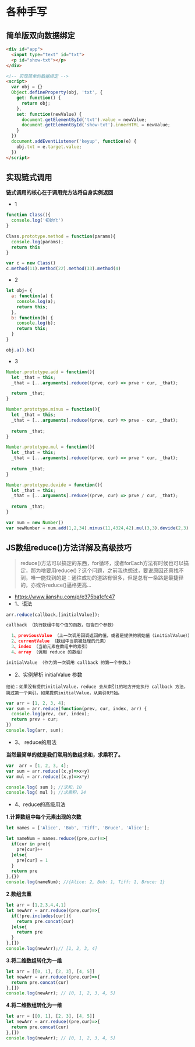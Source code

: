 # 各种手写

## 简单版双向数据绑定
``` html
<div id="app"> 
  <input type="text" id="txt">
  <p id="show-txt"></p>
</div>

<!-- 实现简单的数据绑定 -->
<script>
  var obj = {}
  Object.defineProperty(obj, 'txt', {
    get: function() {
      return obj;
    },
    set: function(newValue) {
      document.getElementById('txt').value = newValue;
      document.getElementById('show-txt').innerHTML = newValue;
    }
  })
  document.addEventListener('keyup', function(e) {
    obj.txt = e.target.value;
  })
</script>
```

## 实现链式调用
**链式调用的核心在于调用完方法将自身实例返回**
- 1
``` js
function Class(){
  console.log('初始化')
}

Class.prototype.method = function(params){
  console.log(params);
  return this
}

var c = new Class()
c.method(11).method(22).method(33).method(4)
```
- 2
``` js
let obj= {
  a: function(a) {
    console.log(a);
    return this;
  },
  b: function(b) {
    console.log(b);
    return this;
  }
}

obj.a().b()
```

- 3
```js
Number.prototype.add = function(){
  let _that = this;
  _that = [...arguments].reduce((prve, cur) => prve + cur, _that);

  return _that;
}

Number.prototype.minus = function(){
  let _that = this;
  _that = [...arguments].reduce((prve, cur) => prve - cur, _that);
  
  return _that;
}

Number.prototype.mul = function(){
  let _that = this;
  _that = [...arguments].reduce((prve, cur) => prve * cur, _that);
  
  return _that;
}

Number.prototype.devide = function(){
  let _that = this;
  _that = [...arguments].reduce((prve, cur) => prve / cur, _that);
  
  return _that;
}

var num = new Number()
var newNumber = num.add(1,2,34).minus(11,4324,42).mul(3,3).devide(2,3)

```
## JS数组reduce()方法详解及高级技巧

> reduce()方法可以搞定的东西，for循环，或者forEach方法有时候也可以搞定，那为啥要用reduce()？这个问题，之前我也想过，要说原因还真找不到，唯一能找到的是：通往成功的道路有很多，但是总有一条路是最捷径的，亦或许reduce()逼格更高...
- https://www.jianshu.com/p/e375ba1cfc47
- 1、语法
```js
arr.reduce(callback,[initialValue]);

callback （执行数组中每个值的函数，包含四个参数）

  1、previousValue （上一次调用回调返回的值，或者是提供的初始值（initialValue））
  2、currentValue （数组中当前被处理的元素）
  3、index （当前元素在数组中的索引）
  4、array （调用 reduce 的数组）

initialValue （作为第一次调用 callback 的第一个参数。）
```

- 2、实例解析 initialValue 参数
  
`结论：如果没有提供initialValue，reduce 会从索引1的地方开始执行 callback 方法，跳过第一个索引。如果提供initialValue，从索引0开始。`
```js
var arr = [1, 2, 3, 4];
var sum = arr.reduce(function(prev, cur, index, arr) {
  console.log(prev, cur, index);
  return prev + cur;
})
console.log(arr, sum);
```

- 3、 reduce的用法

**当然最简单的就是我们常用的数组求和，求乘积了。**
```js
var  arr = [1, 2, 3, 4];
var sum = arr.reduce((x,y)=>x+y)
var mul = arr.reduce((x,y)=>x*y)

console.log( sum ); //求和，10
console.log( mul ); //求乘积，24
```
- 4、reduce的高级用法
  
**1.计算数组中每个元素出现的次数**
```js
let names = ['Alice', 'Bob', 'Tiff', 'Bruce', 'Alice'];

let nameNum = names.reduce((pre,cur)=>{
  if(cur in pre){
    pre[cur]++
  }else{
    pre[cur] = 1 
  }
  return pre
},{})
console.log(nameNum); //{Alice: 2, Bob: 1, Tiff: 1, Bruce: 1}
```

**2.数组去重**
```js
let arr = [1,2,3,4,4,1]
let newArr = arr.reduce((pre,cur)=>{
  if(!pre.includes(cur)){
    return pre.concat(cur)
  }else{
    return pre
  }
},[])
console.log(newArr);// [1, 2, 3, 4]
```

**3.将二维数组转化为一维**
```js
let arr = [[0, 1], [2, 3], [4, 5]]
let newArr = arr.reduce((pre,cur)=>{
  return pre.concat(cur)
},[])
console.log(newArr); // [0, 1, 2, 3, 4, 5]
```

**4.将二维数组转化为一维**
```js
let arr = [[0, 1], [2, 3], [4, 5]]
let newArr = arr.reduce((pre,cur)=>{
  return pre.concat(cur)
},[])
console.log(newArr); // [0, 1, 2, 3, 4, 5]
```
